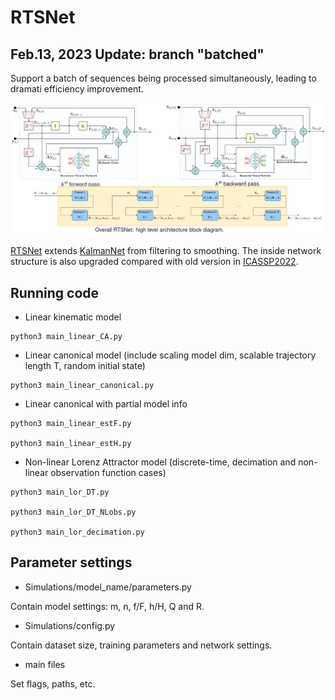 # RTSNet

## Feb.13, 2023 Update: branch "batched"

Support a batch of sequences being processed simultaneously, leading to dramati efficiency improvement.

![Overall architecture](Figures/overall_RTSNet.png)

[RTSNet](https://arxiv.org/abs/2110.04717) extends [KalmanNet](https://arxiv.org/abs/2107.10043) from filtering to smoothing. The inside network structure is also upgraded compared with old version in [ICASSP2022](https://github.com/KalmanNet/RTSNet_ICASSP22).

## Running code

* Linear kinematic model

```
python3 main_linear_CA.py
```

* Linear canonical model (include scaling model dim, scalable trajectory length T, random initial state)

```
python3 main_linear_canonical.py
```

* Linear canonical with partial model info

```
python3 main_linear_estF.py

python3 main_linear_estH.py
```

* Non-linear Lorenz Attractor model (discrete-time, decimation and non-linear observation function cases)

```
python3 main_lor_DT.py

python3 main_lor_DT_NLobs.py

python3 main_lor_decimation.py
```

## Parameter settings

* Simulations/model_name/parameters.py

Contain model settings: m, n, f/F, h/H, Q and R. 

* Simulations/config.py

Contain dataset size, training parameters and network settings.

* main files

Set flags, paths, etc.